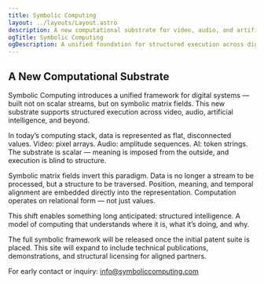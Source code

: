 ```yaml
---
title: Symbolic Computing
layout: ../layouts/Layout.astro
description: A new computational substrate for video, audio, and artificial intelligence — built on symbolic matrix fields.
ogTitle: Symbolic Computing
ogDescription: A unified foundation for structured execution across digital domains.
---
```


## A New Computational Substrate

Symbolic Computing introduces a unified framework for digital systems — built not on scalar streams, but on symbolic matrix fields. This new substrate supports structured execution across video, audio, artificial intelligence, and beyond.

In today’s computing stack, data is represented as flat, disconnected values. Video: pixel arrays. Audio: amplitude sequences. AI: token strings. The substrate is scalar — meaning is imposed from the outside, and execution is blind to structure.

Symbolic matrix fields invert this paradigm. Data is no longer a stream to be processed, but a structure to be traversed. Position, meaning, and temporal alignment are embedded directly into the representation. Computation operates on relational form — not just values.

This shift enables something long anticipated: structured intelligence. A model of computing that understands where it is, what it’s doing, and why.

The full symbolic framework will be released once the initial patent suite is placed. This site will expand to include technical publications, demonstrations, and structural licensing for aligned partners.

For early contact or inquiry: info@symboliccomputing.com


